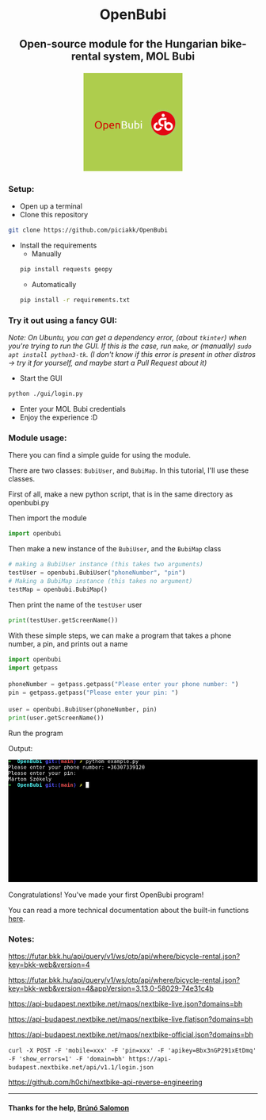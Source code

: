 # <p align="center">OpenBubi</p>

## <p align="center"> Open-source module for the Hungarian bike-rental system, MOL Bubi</p>

<p align="center"><img src="logo.png" alt="logo" width="200"/></p>

### Setup:

- Open up a terminal
- Clone this repository
```bash
git clone https://github.com/piciakk/OpenBubi
```
- Install the requirements
  - Manually
  ```bash
  pip install requests geopy
  ```
  - Automatically
  ```bash
  pip install -r requirements.txt
  ```

### Try it out using a fancy GUI:

*Note: On Ubuntu, you can get a dependency error, (about `tkinter`) when you're trying to run the GUI. If this is the case, run `make`, or (manually) `sudo apt install python3-tk`. (I don't know if this error is present in other distros -> try it for yourself, and maybe start a Pull Request about it)*

- Start the GUI
```bash
python ./gui/login.py
```
- Enter your MOL Bubi credentials
- Enjoy the experience :D

### Module usage:
There you can find a simple guide for using the module.

There are two classes: `BubiUser`, and `BubiMap`. In this tutorial, I'll use these classes.

First of all, make a new python script, that is in the same directory as openbubi.py

Then import the module

```python
import openbubi
```

Then make a new instance of the `BubiUser`, and the `BubiMap` class

```python
# making a BubiUser instance (this takes two arguments)
testUser = openbubi.BubiUser("phoneNumber", "pin")
# Making a BubiMap instance (this takes no argument)
testMap = openbubi.BubiMap()
```

Then print the name of the `testUser` user

```python
print(testUser.getScreenName())
```

With these simple steps, we can make a program that takes a phone number, a pin, and prints out a name

```python
import openbubi
import getpass

phoneNumber = getpass.getpass("Please enter your phone number: ")
pin = getpass.getpass("Please enter your pin: ")

user = openbubi.BubiUser(phoneNumber, pin)
print(user.getScreenName())
```

Run the program

Output:

![ScreenShot of output](resources/screenshot1.png)

Congratulations! You've made your first OpenBubi program!

You can read a more technical documentation about the built-in functions [here](https://github.com/PiciAkk/OpenBubi/blob/main/docs/functions.md).

### Notes:

https://futar.bkk.hu/api/query/v1/ws/otp/api/where/bicycle-rental.json?key=bkk-web&version=4

https://futar.bkk.hu/api/query/v1/ws/otp/api/where/bicycle-rental.json?key=bkk-web&version=4&appVersion=3.13.0-58029-74e31c4b

https://api-budapest.nextbike.net/maps/nextbike-live.json?domains=bh

https://api-budapest.nextbike.net/maps/nextbike-live.flatjson?domains=bh

https://api-budapest.nextbike.net/maps/nextbike-official.json?domains=bh

`curl -X POST -F 'mobile=xxx' -F 'pin=xxx' -F 'apikey=Bbx3nGP291xEtDmq' -F 'show_errors=1' -F 'domain=bh' https://api-budapest.nextbike.net/api/v1.1/login.json`

https://github.com/h0chi/nextbike-api-reverse-engineering

---

#### Thanks for the help, [Brúnó Salomon](https://github.com/bru02)
